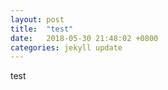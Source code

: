 ```yaml
---
layout: post
title:  "test"
date:   2018-05-30 21:48:02 +0800
categories: jekyll update
---
```


test

